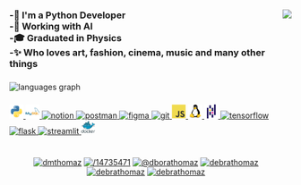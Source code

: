 <h1 align="center"></h1>

###

<div>
  <img align="right" height="350" src="https://64.media.tumblr.com/993256fb91609ad0c5fe5bed4dc9fcfe/595ef82b863b505d-f1/s400x600/f56f8daa9e0090d6e30237a35232809734d8bc09.gifv"  />
  <h3 align="left">-🐍 I'm a Python Developer<br>-🤖 Working with AI<br>-🎓 Graduated in Physics<br>-✨ Who loves art, fashion, cinema, music and many other things </h3>  
</div>

###                                                                               

<div align="left">
  <img src="https://github-readme-stats.vercel.app/api/top-langs?username=debthomaz&layout=compact&theme=dracula" height="110" alt="languages graph"  />
</div>

###

<p align="left"> 
  <a href="https://www.python.org" target="_blank" rel="noreferrer"> <img src="https://raw.githubusercontent.com/devicons/devicon/master/icons/python/python-original.svg" alt="python" width="25" height="25"/> </a> 
  <a href="https://www.mysql.com/" target="_blank" rel="noreferrer"> <img src="https://raw.githubusercontent.com/devicons/devicon/master/icons/mysql/mysql-original-wordmark.svg" alt="mysql" width="25" height="25"/> </a> 
  <a href="https://www.notion.com/" target="_blank" rel="noreferrer"> <img src="https://seeklogo.com/images/N/notion-icon-logo-D1D5998962-seeklogo.com.png" alt="notion" width="25" height="25"/> </a> 
  <a href="https://postman.com" target="_blank" rel="noreferrer"> <img src="https://www.vectorlogo.zone/logos/getpostman/getpostman-icon.svg" alt="postman" width="25" height="25"/> </a> 
  <a href="https://www.figma.com/" target="_blank" rel="noreferrer"> <img src="https://www.vectorlogo.zone/logos/figma/figma-icon.svg" alt="figma" width="25" height="25"/> </a> 
  <a href="https://git-scm.com/" target="_blank" rel="noreferrer"> <img src="https://www.vectorlogo.zone/logos/git-scm/git-scm-icon.svg" alt="git" width="25" height="25"/> </a> 
  <a href="https://developer.mozilla.org/en-US/docs/Web/JavaScript" target="_blank" rel="noreferrer"> <img src="https://raw.githubusercontent.com/devicons/devicon/master/icons/javascript/javascript-original.svg" alt="javascript" width="25" height="25"/> </a> 
  <a href="https://www.linux.org/" target="_blank" rel="noreferrer"> <img src="https://raw.githubusercontent.com/devicons/devicon/master/icons/linux/linux-original.svg" alt="linux" width="25" height="25"/> </a> 
  <a href="https://pandas.pydata.org/" target="_blank" rel="noreferrer"> <img src="https://raw.githubusercontent.com/devicons/devicon/2ae2a900d2f041da66e950e4d48052658d850630/icons/pandas/pandas-original.svg" alt="pandas" width="25" height="25"/> </a> 
  <a href="https://www.tensorflow.org" target="_blank" rel="noreferrer"> <img src="https://www.vectorlogo.zone/logos/tensorflow/tensorflow-icon.svg" alt="tensorflow" width="25" height="25"/> </a> 
  <a href="https://flask.palletsprojects.com/" target="_blank" rel="noreferrer"> <img src="https://www.vectorlogo.zone/logos/pocoo_flask/pocoo_flask-icon.svg" alt="flask" width="25" height="25"/> </a> 
  <a href="https://streamlit.io/" target="_blank" rel="noreferrer"> <img src="https://seeklogo.com/images/S/streamlit-logo-1A3B208AE4-seeklogo.com.png" alt="streamlit" width="25" height="15"/> </a> 
  <a href="https://www.docker.com/" target="_blank" rel="noreferrer"> <img src="https://raw.githubusercontent.com/devicons/devicon/master/icons/docker/docker-original-wordmark.svg" alt="docker" width="25" height="25"/> </a>
</p>

###

<h1 align="center"></h1>

<p align="center">
  <a href="https://linkedin.com/in/dmthomaz" target="blank"><img src="https://img.shields.io/badge/LinkedIn-0077B5?style=for-the-badge&logo=linkedin&logoColor=white" alt="dmthomaz" height="30" width="110" /></a>
  <a href="https://stackoverflow.com/users/14735471/débora-thomaz" target="blank"><img src="https://img.shields.io/badge/Stack_Overflow-FE7A16?style=for-the-badge&logo=stack-overflow&logoColor=white" alt="/14735471" height="30" width="150" /></a>
  <a href="https://medium.com/@dborathomaz" target="blank"><img src="https://img.shields.io/badge/Medium-12100E?style=for-the-badge&logo=medium&logoColor=white" alt="@dborathomaz" height="30" width="100" /></a>
  <a href="https://instagram.com/debrathomaz" target="blank"><img src="https://img.shields.io/badge/Instagram-E4405F?style=for-the-badge&logo=instagram&logoColor=white" alt="debrathomaz" height="30" width="110" /></a>
  <a href="https://t.me/debrathomaz" target="blank"><img src="https://img.shields.io/badge/Telegram-2CA5E0?style=for-the-badge&logo=telegram&logoColor=white" alt="debrathomaz" height="30" width="100" /></a>
  <a href="https://twitter.com/debrathomaz" target="blank"><img src="https://img.shields.io/badge/X-000000?style=for-the-badge&logo=x&logoColor=white" alt="debrathomaz" height="30" width="40" /></a>
</p>
